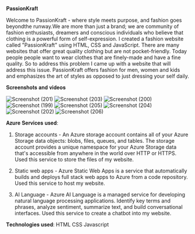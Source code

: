 𝐏𝐚𝐬𝐬𝐢𝐨𝐧𝐊𝐫𝐚𝐟𝐭

Welcome to PassionKraft - where style meets purpose, and fashion goes beyondthe runway.We are more than just a brand; we are community of fashion enthusiasts, dreamers and conscious individuals who believe that clothing is a powerful form of self-expression. I created a fashion website called "PassionKraft" using HTML, CSS and JavaScript. There are many websites that offer great quality clothing but are not pocket-friendly. Today people people want to wear clothes that are finely-made and have a fine quality. So to address this problem I came up with a website that will address this issue. PassionKraft offers fashion for men, women and kids and emphasizes the art of styles as opposed to just dressing your self daily.


 𝐒𝐜𝐫𝐞𝐞𝐧𝐬𝐡𝐨𝐭𝐬 𝐚𝐧𝐝 𝐯𝐢𝐝𝐞𝐨𝐬

![Screenshot (201)](https://github.com/Ketakichavan/FRTProject/assets/156675252/1b52eb9c-5f5b-489c-8773-7b33c6248011)
![Screenshot (203)](https://github.com/Ketakichavan/FRTProject/assets/156675252/175d300e-9fb8-43ae-b9dc-abb9f25cadd0)
![Screenshot (200)](https://github.com/Ketakichavan/FRTProject/assets/156675252/91904ef6-433f-42a4-a9af-f9af9a2c93a2)
![Screenshot (199)](https://github.com/Ketakichavan/FRTProject/assets/156675252/1ae50f26-275b-40e4-b701-3fb21be7bcc0)
![Screenshot (205)](https://github.com/Ketakichavan/FRTProject/assets/156675252/af34ffd3-57dd-4588-9278-9e5b197204e1)
![Screenshot (204)](https://github.com/Ketakichavan/FRTProject/assets/156675252/6ba0a249-3850-44b7-bdd4-8cc3fc3b0838)
![Screenshot (202)](https://github.com/Ketakichavan/FRTProject/assets/156675252/c1b826c3-e2ce-4b63-a47d-e9c4b8d8a0ab)
![Screenshot (206)](https://github.com/Ketakichavan/FRTProject/assets/156675252/ecbc8a0d-cca9-4573-afd0-39cefbc892d1)



𝐀𝐳𝐮𝐫𝐞 𝐒𝐞𝐫𝐯𝐢𝐜𝐞𝐬 𝐮𝐬𝐞𝐝:

1. Storage accounts - An Azure storage account contains all of your Azure Storage data objects: blobs, files, queues, and tables. The storage account provides a unique namespace for your Azure Storage data that's accessible from anywhere in the world over HTTP or HTTPS. Used this service to store the files of my website.

2. Static web apps - Azure Static Web Apps is a service that automatically builds and deploys full stack web apps to Azure from a code repository. Used this service to host my website.

3. AI Language - Azure AI Language is a managed service for developing natural language processing applications. Identify key terms and phrases, analyze sentiment, summarize text, and build conversational interfaces. Used this service to create a chatbot into my website.


𝐓𝐞𝐜𝐡𝐧𝐨𝐥𝐨𝐠𝐢𝐞𝐬 𝐮𝐬𝐞𝐝:
HTML
CSS
Javascript
